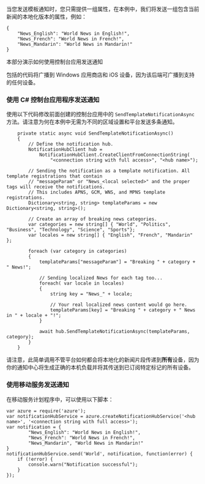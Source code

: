 ﻿



当您发送模板通知时，您只需提供一组属性，在本例中，我们将发送一组包含当前新闻的本地化版本的属性，例如：

	{
		"News_English": "World News in English!",
    	"News_French": "World News in French!",
    	"News_Mandarin": "World News in Mandarin!"
	}


本部分演示如何使用控制台应用发送通知

包括的代码将广播到 Windows 应用商店和 iOS 设备，因为该后端可广播到支持的任何设备。


### 使用 C# 控制台应用程序发送通知 

使用以下代码修改前面创建的控制台应用中的 `SendTemplateNotificationAsync` 方法。请注意为何在本例中无需为不同的区域设置和平台发送多条通知。

        private static async void SendTemplateNotificationAsync()
        {
            // Define the notification hub.
            NotificationHubClient hub = 
				NotificationHubClient.CreateClientFromConnectionString(
					"<connection string with full access>", "<hub name>");

            // Sending the notification as a template notification. All template registrations that contain 
			// "messageParam" or "News_<local selected>" and the proper tags will receive the notifications. 
			// This includes APNS, GCM, WNS, and MPNS template registrations.
            Dictionary<string, string> templateParams = new Dictionary<string, string>();

            // Create an array of breaking news categories.
            var categories = new string[] { "World", "Politics", "Business", "Technology", "Science", "Sports"};
            var locales = new string[] { "English", "French", "Mandarin" };

            foreach (var category in categories)
            {
                templateParams["messageParam"] = "Breaking " + category + " News!";

                // Sending localized News for each tag too...
                foreach( var locale in locales)
                {
                    string key = "News_" + locale;

					// Your real localized news content would go here.
                    templateParams[key] = "Breaking " + category + " News in " + locale + "!";
                }

                await hub.SendTemplateNotificationAsync(templateParams, category);
            }
        }


请注意，此简单调用不管平台如何都会将本地化的新闻片段传递到**所有**设备，因为你的通知中心将生成正确的本机负载并将其传送到已订阅特定标记的所有设备。

### 使用移动服务发送通知

在移动服务计划程序中，可以使用以下脚本：

	var azure = require('azure');
    var notificationHubService = azure.createNotificationHubService('<hub name>', '<connection string with full access>');
    var notification = {
			"News_English": "World News in English!",
			"News_French": "World News in French!",
			"News_Mandarin", "World News in Mandarin!"
	}
	notificationHubService.send('World', notification, function(error) {
		if (!error) {
			console.warn("Notification successful");
		}
	});
	

<!---HONumber=Mooncake_0104_2016-->